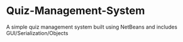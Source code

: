 # Quiz-Management-System
A simple quiz management system built using NetBeans and includes GUI/Serialization/Objects
